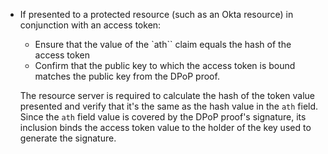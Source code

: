 * If presented to a protected resource (such as an Okta resource) in conjunction with an access token:

    * Ensure that the value of the `ath`` claim equals the hash of the access token
    * Confirm that the public key to which the access token is bound matches the public key from the DPoP proof.

    The resource server is required to calculate the hash of the token value presented and verify that it's the same as the hash value in the `ath` field. Since the `ath` field value is covered by the DPoP proof's signature, its inclusion binds the access token value to the holder of the key used to generate the signature.
